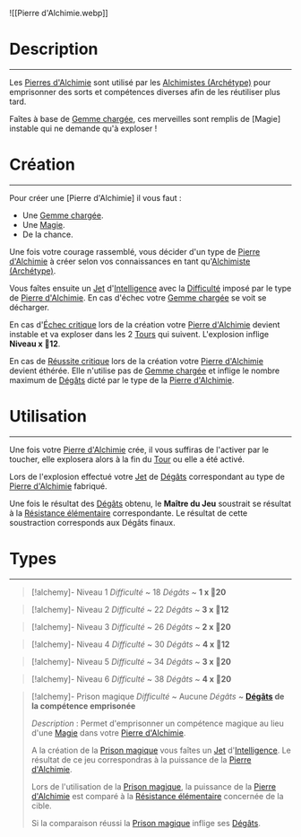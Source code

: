 ![[Pierre d'Alchimie.webp]]
# Description
---
Les [Pierres d'Alchimie]() sont utilisé par les [Alchimistes (Archétype)]() pour emprisonner des sorts et compétences diverses afin de les réutiliser plus tard.

Faîtes à base de [Gemme chargée](), ces merveilles sont remplis de [Magie] instable qui ne demande qu'à exploser !

# Création
---
Pour créer une [Pierre d'Alchimie] il vous faut :
- Une [Gemme chargée]().
- Une [Magie]().
- De la chance.

Une fois votre courage rassemblé, vous décider d'un type de [Pierre d'Alchimie]() à créer selon vos connaissances en tant qu'[Alchimiste (Archétype)](=).

Vous faîtes ensuite un [Jet]() d'[Intelligence]() avec la [Difficulté]() imposé par le type de [Pierre d'Alchimie](). En cas d'échec votre [Gemme chargée]() se voit se décharger.

En cas d'[Échec critique]() lors de la création votre [Pierre d'Alchimie]() devient instable et va exploser dans les 2 [Tours]() qui suivent. L'explosion inflige **Niveau x 🎲12**.

En cas de [Réussite critique]() lors de la création votre [Pierre d'Alchimie]() devient éthérée. Elle n'utilise pas de [Gemme chargée]() et inflige le nombre maximum de [Dégâts]() dicté par le type de la [Pierre d'Alchimie]().

# Utilisation
---
Une fois votre [Pierre d'Alchimie]() crée, il vous suffiras de l'activer par le toucher, elle explosera alors à la fin du [Tour]() ou elle a été activé.

Lors de l'explosion effectué votre [Jet]() de [Dégâts]() correspondant au type de [Pierre d'Alchimie]() fabriqué.

Une fois le résultat des [Dégâts]() obtenu, le **Maître du Jeu** soustrait se résultat à la [Résistance élémentaire]() correspondante. Le résultat de cette soustraction corresponds aux Dégâts finaux.

# Types
---
>[!alchemy]- Niveau 1
>*Difficulté* ~ 18
>*Dégâts* ~ **1 x 🎲20**

>[!alchemy]- Niveau 2
>*Difficulté* ~ 22
>*Dégâts* ~ **3 x 🎲12**

>[!alchemy]- Niveau 3
>*Difficulté* ~ 26
>*Dégâts* ~ **2 x 🎲20**

>[!alchemy]- Niveau 4
>*Difficulté* ~ 30
>*Dégâts* ~ **4 x 🎲12**

>[!alchemy]- Niveau 5
>*Difficulté* ~ 34
>*Dégâts* ~ **3 x 🎲20**

>[!alchemy]- Niveau 6
>*Difficulté* ~ 38
>*Dégâts* ~ **4 x 🎲20**

>[!alchemy]- Prison magique
>*Difficulté* ~ Aucune
>*Dégâts* ~ **[Dégâts]() de la compétence emprisonée**
>
>*Description* :
>Permet d'emprisonner un compétence magique au lieu d'une [Magie]() dans votre [Pierre d'Alchimie]().
>
>A la création de la [Prison magique]() vous faîtes un [Jet]() d'[Intelligence](). Le résultat de ce jeu correspondras à la puissance de la [Pierre d'Alchimie]().
>
>Lors de l'utilisation de la [Prison magique](), la puissance de la [Pierre d'Alchimie]() est comparé à la [Résistance élémentaire]() concernée de la cible.
>
>Si la comparaison réussi la [Prison magique]() inflige ses [Dégâts]().
